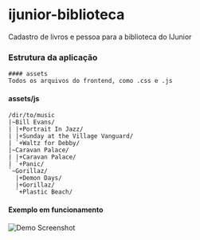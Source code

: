 # ijunior-biblioteca
Cadastro de livros e pessoa para a biblioteca do IJunior

### Estrutura da aplicação

    #### assets
    Todos os arquivos do frontend, como .css e .js   
    
#### assets/js

    /dir/to/music
    |~Bill Evans/
    | |+Portrait In Jazz/
    | |+Sunday at the Village Vanguard/
    | `+Waltz for Debby/
    |~Caravan Palace/
    | |+Caravan Palace/
    | `+Panic/
    `~Gorillaz/
      |+Demon Days/
      |+Gorillaz/
      `+Plastic Beach/

#### Exemplo em funcionamento
![Demo Screenshot](http://i.imgur.com/Fs9Idk2.png)
